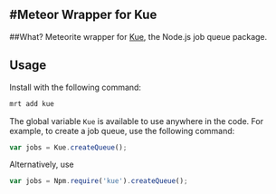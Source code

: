 #Meteor Wrapper for Kue
----------------------------------------------
##What?
Meteorite wrapper for [Kue](http://learnboost.github.io/kue/), the Node.js job queue package. 
## Usage
Install with the following command:
```bash
mrt add kue
```
The global variable ```Kue``` is available to use anywhere in the code. For example, to create a job queue, use the following command:
```javascript
var jobs = Kue.createQueue();
```
Alternatively, use
```javascript
var jobs = Npm.require('kue').createQueue();
```
